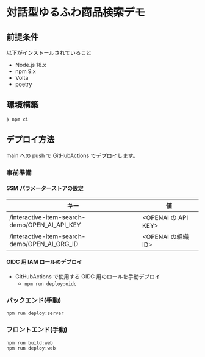 # 対話型ゆるふわ商品検索デモ

## 前提条件

以下がインストールされていること

- Node.js 18.x
- npm 9.x
- Volta
- poetry

## 環境構築

```
$ npm ci
```

## デプロイ方法

main への push で GitHubActions でデプロイします。

### 事前準備

#### SSM パラメーターストアの設定

| キー                                          | 値                  |
| --------------------------------------------- | ------------------- |
| /interactive-item-search-demo/OPEN_AI_API_KEY | <OPENAI の API KEY> |
| /interactive-item-search-demo/OPEN_AI_ORG_ID  | <OPENAI の組織 ID>  |

#### OIDC 用 IAM ロールのデプロイ

- GitHubActions で使用する OIDC 用のロールを手動デプロイ
  - `npm run deploy:oidc`

### バックエンド(手動)

```
npm run deploy:server
```

### フロントエンド(手動)

```
npm run build:web
npm run deploy:web
```
